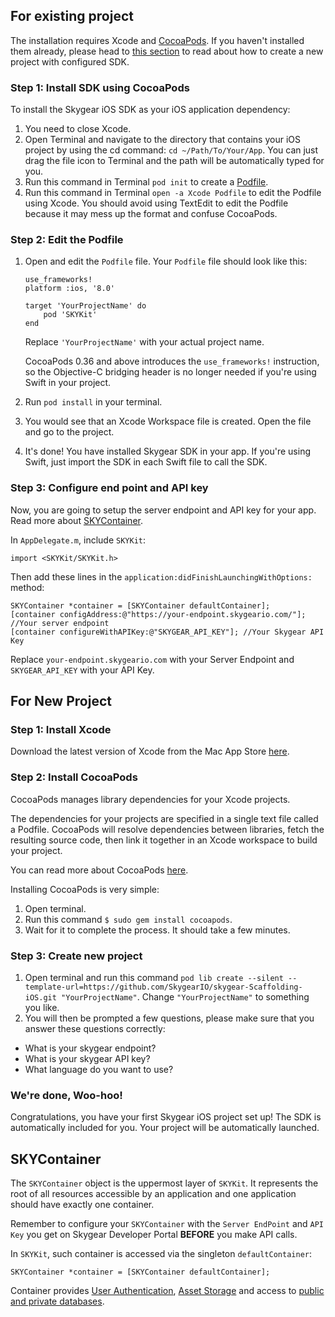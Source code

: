<a name="sdk-existing"></a>
## For existing project

The installation requires Xcode and [CocoaPods](https://cocoapods.org/).
If you haven't installed them already, please head to [this section](#new-project) to read about how to create a new project with configured SDK.

### Step 1: Install SDK using CocoaPods

To install the Skygear iOS SDK as your iOS application dependency:

1. You need to close Xcode.
2. Open Terminal and navigate to the directory that contains your iOS
   project by using the cd command: `cd ~/Path/To/Your/App`.
   You can just drag the file icon to Terminal and the path will be
   automatically typed for you.
3. Run this command in Terminal `pod init` to create a [Podfile](https://guides.cocoapods.org/using/the-podfile.html).
4. Run this command in Terminal `open -a Xcode Podfile` to edit the Podfile using Xcode. You should avoid using TextEdit to edit the Podfile because it may mess up the format and confuse CocoaPods.

### Step 2: Edit the Podfile

1. Open and edit the `Podfile` file. Your `Podfile` file should look like this:

	```
	use_frameworks!
	platform :ios, '8.0'
	
	target 'YourProjectName' do
	    pod 'SKYKit'
	end
	```
	Replace `'YourProjectName'` with your actual project name.

	CocoaPods 0.36 and above introduces the `use_frameworks!` instruction, so
	the Objective-C bridging header is no longer needed if you're using Swift in
	your project.

2. Run `pod install` in your terminal.
3. You would see that an Xcode Workspace file is created. Open the file and go to the project.
4. It's done! You have installed Skygear SDK in your app. If you're using Swift, just import the SDK in each Swift file to call the SDK.

### Step 3: Configure end point and API key

Now, you are going to setup the server endpoint and API key for your app. Read more about [SKYContainer](#skycontainer).

In `AppDelegate.m`, include `SKYKit`:

```obj-c
import <SKYKit/SKYKit.h>
```

Then add these lines in the `application:didFinishLaunchingWithOptions:` method:

```obj-c
SKYContainer *container = [SKYContainer defaultContainer];
[container configAddress:@"https://your-endpoint.skygeario.com/"]; //Your server endpoint
[container configureWithAPIKey:@"SKYGEAR_API_KEY"]; //Your Skygear API Key
```

Replace `your-endpoint.skygeario.com` with your Server Endpoint and `SKYGEAR_API_KEY` with your API Key.

<a name="sdk-new"></a>
## For New Project

### Step 1: Install Xcode

Download the latest version of Xcode from the Mac App Store [here](https://itunes.apple.com/en/app/xcode/id497799835?mt=12).

### Step 2: Install CocoaPods

CocoaPods manages library dependencies for your Xcode projects.

The dependencies for your projects are specified in a single text file called a Podfile.
CocoaPods will resolve dependencies between libraries, fetch the resulting source code, then link it together in an Xcode workspace to build your project.

You can read more about CocoaPods [here](https://guides.cocoapods.org/using/getting-started.html).

Installing CocoaPods is very simple:

1. Open terminal.
2. Run this command `$ sudo gem install cocoapods`.
3. Wait for it to complete the process. It should take a few minutes.

### Step 3: Create new project

1. Open terminal and run this command `pod lib create --silent --template-url=https://github.com/SkygearIO/skygear-Scaffolding-iOS.git "YourProjectName"`. Change `"YourProjectName"` to something you like.
2. You will then be prompted a few questions, please make sure that you answer these questions correctly:

- What is your skygear endpoint?
- What is your skygear API key?
- What language do you want to use?

### We're done, Woo-hoo!
Congratulations, you have your first Skygear iOS project set up! The SDK is automatically included for you. Your project will be automatically launched.

<a name="skycontainer"></a>
## SKYContainer

The `SKYContainer` object is the uppermost layer of `SKYKit`. It represents the root of all resources accessible by an application and one application should have exactly one container.

Remember to configure your `SKYContainer` with the `Server EndPoint` and `API Key` you get on Skygear Developer Portal **BEFORE** you make API calls. 

In `SKYKit`, such container is accessed via the singleton
`defaultContainer`:

```obj-c
SKYContainer *container = [SKYContainer defaultContainer];
```

Container provides [User Authentication](/ios/guide/users),
[Asset Storage](/ios/guide/asset) and access to
[public and private databases](/ios/guide/record).